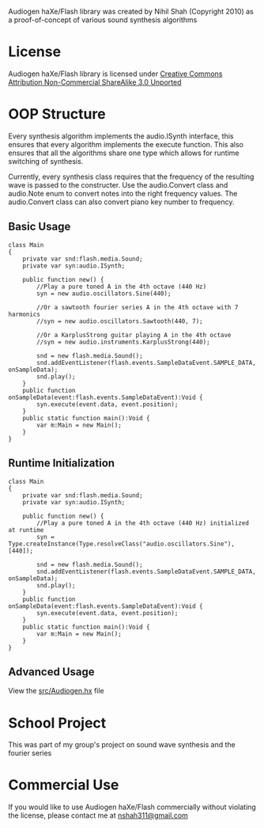 Audiogen haXe/Flash library was created by Nihil Shah (Copyright 2010) as a proof-of-concept of various sound synthesis algorithms

License
=======
Audiogen haXe/Flash library is licensed under [Creative Commons Attribution Non-Commercial ShareAlike 3.0 Unported](http://creativecommons.org/licenses/by-nc-sa/3.0)

OOP Structure
=============
Every synthesis algorithm implements the audio.ISynth interface, this ensures that every algorithm implements the execute function. This also ensures that all the algorithms share one type which allows for runtime switching of synthesis.  

Currently, every synthesis class requires that the frequency of the resulting wave is passed to the constructer. Use the audio.Convert class and audio.Note enum to convert notes into the right frequency values. The audio.Convert class can also convert piano key number to frequency.  

Basic Usage
-----------
    class Main
    {
        private var snd:flash.media.Sound;
        private var syn:audio.ISynth;

        public function new() {
            //Play a pure toned A in the 4th octave (440 Hz)
            syn = new audio.oscillators.Sine(440);

            //Or a sawtooth fourier series A in the 4th octave with 7 harmonics
            //syn = new audio.oscillators.Sawtooth(440, 7);

            //Or a KarplusStrong guitar playing A in the 4th octave
            //syn = new audio.instruments.KarplusStrong(440);
        
            snd = new flash.media.Sound();
            snd.addEventListener(flash.events.SampleDataEvent.SAMPLE_DATA, onSampleData);
            snd.play();
        }
        public function onSampleData(event:flash.events.SampleDataEvent):Void {
            syn.execute(event.data, event.position);
        }
        public static function main():Void {
            var m:Main = new Main();
        }
    }

Runtime Initialization 
----------------------
    class Main
    {
        private var snd:flash.media.Sound;
        private var syn:audio.ISynth;
       
        public function new() {
            //Play a pure toned A in the 4th octave (440 Hz) initialized at runtime
            syn = Type.createInstance(Type.resolveClass("audio.oscillators.Sine"), [440]);

            snd = new flash.media.Sound();
            snd.addEventListener(flash.events.SampleDataEvent.SAMPLE_DATA, onSampleData);
            snd.play();
        }
        public function onSampleData(event:flash.events.SampleDataEvent):Void {
            syn.execute(event.data, event.position);
        }
        public static function main():Void {
            var m:Main = new Main();
        }
    }

Advanced Usage
--------------
View the [src/Audiogen.hx](http://github.com/therealnihil/Audiogen/blob/master/src/Audiogen.hx) file

School Project
==============
This was part of my group's project on sound wave synthesis and the fourier series

Commercial Use
==============
If you would like to use Audiogen haXe/Flash commercially without violating the license, please contact me at <nshah311@gmail.com>
